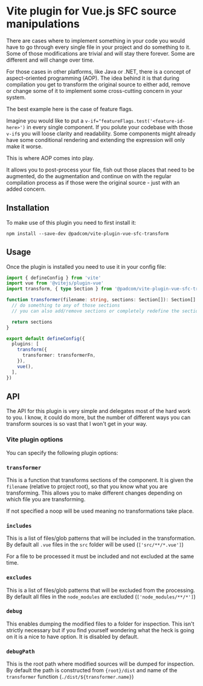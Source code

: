 # Vite plugin for Vue.js SFC source manipulations

There are cases where to implement something in your code you would have to go through every single file in your project and do something to it. Some of those modifications are trivial and will stay there forever. Some are different and will change over time.

For those cases in other platforms, like Java or .NET, there is a concept of aspect-oriented programming (AOP). The idea behind it is that during compilation you get to transform the original source to either add, remove or change some of it to implement some cross-cutting concern in your system.

The best example here is the case of feature flags.

Imagine you would like to put a `v-if="featureFlags.test('<feature-id-here>')` in every single component. If you polute your codebase with those `v-if`s you will loose clarity and readability. Some components might already have some conditional rendering and extending the expression will only make it worse.

This is where AOP comes into play.

It allows you to post-process your file, fish out those places that need to be augmented, do the augmentation and continue on with the regular compilation process as if those were the original source - just with an added concern.

## Installation

To make use of this plugin you need to first install it:

```
npm install --save-dev @padcom/vite-plugin-vue-sfc-transform
```

## Usage

Once the plugin is installed you need to use it in your config file:

```typescript
import { defineConfig } from 'vite'
import vue from '@vitejs/plugin-vue'
import transform, { type Section } from '@padcom/vite-plugin-vue-sfc-transform'

function transformer(filename: string, sections: Section[]): Section[] {
  // do something to any of those sections
  // you can also add/remove sections or completely redefine the sections

  return sections
}

export default defineConfig({
  plugins: [
    transform({
      transformer: transformerFn,
    }),
    vue(),
  ],
})
```

## API

The API for this plugin is very simple and delegates most of the hard work to you. I know, it could do more, but the number of different ways you can transform sources is so vast that I won't get in your way.

### Vite plugin options

You can specify the following plugin options:

### `transformer`

This is a function that transforms sections of the component. It is given the `filename` (relative to project root), so that you know what you are transforming. This allows you to make different changes depending on which file you are transforming.

If not specified a noop will be used meaning no transformations take place.

### `includes`

This is a list of files/glob patterns that will be included in the transformation. By default all `.vue` files in the `src` folder will be used (`['src/**/*.vue']`)

For a file to be processed it must be included and not excluded at the same time.

### `excludes`

This is a list of files/glob patterns that will be excluded from the processing. By default all files in the `node_modules` are excluded (`['node_modules/**/*']`)

### `debug`

This enables dumping the modified files to a folder for inspection. This isn't strictly necessary but if you find yourself wondering what the heck is going on it is a nice to have option. It is disabled by default.

### `debugPath`

This is the root path where modified sources will be dumped for inspection. By default the path is constructed from `{root}/dist` and name of the `transformer` function (`./dist/${transformer.name}`)
